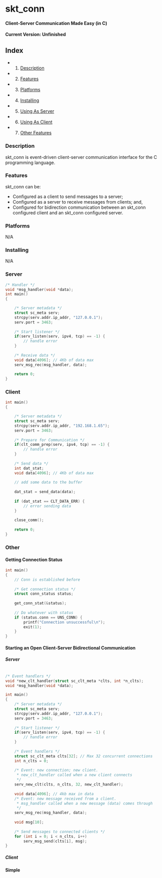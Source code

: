 # skt_conn
#### Client-Server Communication Made Easy (in C)

**Current Version: Unfinished**

## Index

* 1. [Description](https://github.com/BryanMorfe/skt_conn/blob/master/README.md#description)
* 2. [Features](https://github.com/BryanMorfe/skt_conn/blob/master/README.md#features)
* 3. [Platforms](https://github.com/BryanMorfe/skt_conn/blob/master/README.md#platforms)
* 4. [Installing](https://github.com/BryanMorfe/skt_conn/blob/master/README.md#installing)
* 5. [Using As Server](https://github.com/BryanMorfe/skt_conn/blob/master/README.md#server)
* 6. [Using As Client](https://github.com/BryanMorfe/skt_conn/blob/master/README.md#client)
* 7. [Other Features](https://github.com/BryanMorfe/skt_conn/blob/master/README.md#other)

### Description
skt_conn is event-driven client-server communication interface for the C programming language.

### Features
skt_conn can be:
* Configured as a client to send messages to a server;
* Configured as a server to receive messages from clients; and,
* Configured for bidirection communication between an skt_conn configured client and an skt_conn configured server.

### Platforms
N/A

### Installing
N/A

### Server
```C
/* Handler */
void *msg_handler(void *data);
int main()
{

    /* Server metadata */
    struct sc_meta serv;
    strcpy(serv.addr.ip_addr, "127.0.0.1");
    serv.port = 3463;
  
    /* Start listener */
    if(serv_listen(serv, ipv4, tcp) == -1) {
        // handle error
    }
  
    /* Receive data */
    void data[4096]; // 4Kb of data max
    serv_msg_rec(msg_handler, data);
  
    return 0;
}
```

### Client

```C
int main()
{

    /* Server metadata */
    struct sc_meta serv;
    strcpy(serv.addr.ip_addr, "192.168.1.65");
    serv.port = 3463;
  
    /* Prepare for Communication */
    if(clt_comm_prep(serv, ipv4, tcp) == -1) {
        // handle error
    }
  
    /* Send data */
    int dat_stat;
    void data[4096]; // 4Kb of data max
  
    // add some data to the buffer
  
    dat_stat = send_data(data);
  
    if (dat_stat == CLT_DATA_ERR) {
        // error sending data
    }
  
    close_comm();
  
    return 0;
}
```

### Other
#### Getting Connection Status

```C
int main()
{
    // Conn is established before
  
    /* Get connection status */
    struct conn_status status;
  
    get_conn_stat(&status);
  
    // Do whatever with status
    if (status.conn == UNS_CONN) {
        printf("Connection unsuccessful\n");
        exit(1);  
    }
}
```

#### Starting an Open Client-Server Bidirectional Communication

##### Server


```C

/* Event handlers */
void *new_clt_handler(struct sc_clt_meta *clts, int *n_clts);
void *msg_handler(void *data);

int main()
{
    /* Server metadata */
    struct sc_meta serv;
    strcpy(serv.addr.ip_addr, "127.0.0.1");
    serv.port = 3463;
  
    /* Start listener */
    if(serv_listen(serv, ipv4, tcp) == -1) {
        // handle error
    }
    
    /* Event handlers */
    struct sc_clt_meta clts[32]; // Max 32 concurrent connections
    int n_clts = 0;
    
    /* Event: new connection; new client. 
     * new_clt_handler called when a new client connects 
     */
    serv_new_clt(clts, n_clts, 32, new_clt_handler);
    
    void data[4096]; // 4kb max in data
    /* Event: new message received from a client. 
     * msg_handler called when a new message (data) comes through 
     */
    serv_msg_rec(msg_handler, data);
    
    void msg[10];
    
    /* Send messages to connected clients */
    for (int i = 0; i < n_clts, i++)
        serv_msg_send(clts[i], msg);
}
```

##### Client


#### Simple 
